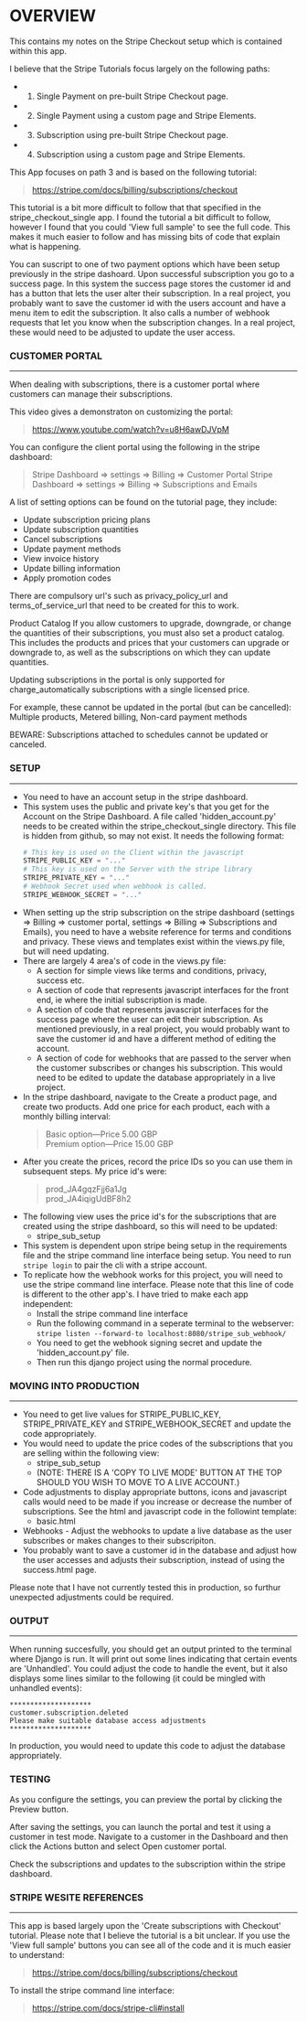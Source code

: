 # OVERVIEW

This contains my notes on the Stripe Checkout setup which is contained within this app.
  
I believe that the Stripe Tutorials focus largely on the following paths:  
  * 1) Single Payment on pre-built Stripe Checkout page.  
  * 2) Single Payment using a custom page and Stripe Elements.  
  * 3) Subscription using pre-built Stripe Checkout page.  
  * 4) Subscription using a custom page and Stripe Elements.  
  
This App focuses on path 3 and is based on the following tutorial:
  
> https://stripe.com/docs/billing/subscriptions/checkout

This tutorial is a bit more difficult to follow that that specified in the stripe_checkout_single app.   I found the tutorial a bit difficult to follow, however I found that you could 'View full sample' to see the full code.   This makes it much easier to follow and has missing bits of code that explain what is happening.

You can suscript to one of two payment options which have been setup previously in the stripe dashoard.   Upon successful subscription you go to a success page.   In this system the success page stores the customer id and has a button that lets the user alter their subscription.   In  a real project, you probably want to save the customer id with the users account and have a menu item to edit the subscription.
It also calls a number of webhook requests that let you know when the subscription changes.   In a real project, these would need to be adjusted to update the user access.

### CUSTOMER PORTAL

---

When dealing with subscriptions, there is a customer portal where customers can manage their subscriptions.

This video gives a demonstraton on customizing the portal:

> https://www.youtube.com/watch?v=u8H6awDJVpM

You can configure the client portal using the following  in the stripe dashboard:

> Stripe Dashboard => settings => Billing => Customer Portal
> Stripe Dashboard => settings => Billing => Subscriptions and Emails

A list of setting  options can be found on the tutorial page, they include:
* Update subscription pricing plans
* Update subscription quantities
* Cancel subscriptions
* Update payment methods
* View invoice history
* Update billing information
* Apply promotion codes

There are compulsory url's such as privacy_policy_url and terms_of_service_url that need to be created for this to work.

Product Catalog
If you allow customers to upgrade, downgrade, or change the quantities of their subscriptions, you must also set a product catalog. This includes the products and prices that your customers can upgrade or downgrade to, as well as the subscriptions on which they can update quantities.

Updating subscriptions in the portal is only supported for charge_automatically subscriptions with a single licensed price.

For example, these cannot be updated in the portal (but can be cancelled):  Multiple products, Metered billing, Non-card payment methods

BEWARE:
Subscriptions attached to schedules cannot be updated or canceled.

### SETUP

---

* You need to have an account setup in the stripe dashboard.
* This system uses the public and private key's that you get for the Account on the Stripe Dashboard.   A file called 'hidden_account.py' needs to be created within the stripe_checkout_single directory.   This file is hidden from github, so may not exist.   It needs the following format:
    ```python
    # This key is used on the Client within the javascript
    STRIPE_PUBLIC_KEY = "..."
    # This key is used on the Server with the stripe library
    STRIPE_PRIVATE_KEY = "..."
    # Webhook Secret used when webhook is called.
    STRIPE_WEBHOOK_SECRET = "..."
    ```
* When setting up the strip subscription on the stripe dashboard (settings => Billing => customer portal, settings => Billing => Subscriptions and Emails), you need to have a website reference for terms and conditions and privacy.   These views and templates exist within the views.py file, but will need updating.
* There are largely 4 area's of code in the views.py file:
    * A section for simple views like terms and conditions, privacy, success etc.
    * A section of code that represents javascript interfaces for the front end, ie where the initial subscription is made.
    * A section of code that represents javascript interfaces for the success page where the user can edit their subscription.   As mentioned previously, in a real project, you would probably want to save the customer id and have a different method of editing the account.
    * A section of code for webhooks that are passed to the server when the customer subscribes or changes his subscription.   This would need to be edited to update the database appropriately in a live project.
* In the stripe dashboard, navigate to the Create a product page, and create two products. Add one price for each product, each with a monthly billing interval:
    > Basic option—Price 5.00 GBP  
    > Premium option—Price 15.00 GBP  
* After you create the prices, record the price IDs so you can use them in subsequent steps.   My price id's were:
    > prod_JA4gqzFjj6a1Jg  
    > prod_JA4iqigUdBF8h2
* The following view uses the price id's for the subscriptions that are created using the stripe dashboard, so this will need to be updated:
    * stripe_sub_setup
* This system is dependent upon stripe being setup in the requirements file and the stripe command line interface being setup.   You need to run ```stripe login``` to pair the cli with a stripe account.
* To replicate how the webhook works for this project, you will need to use the stripe command line interface.   Please note that this line of code is different to the other app's.   I have tried to make each app independent:
    * Install the stripe command line interface
    * Run the following command in a seperate terminal to the webserver:
        ```stripe listen --forward-to localhost:8080/stripe_sub_webhook/```
    * You need to get the webhook signing secret and update the 'hidden_account.py' file.
    * Then run this django project using the normal procedure.

### MOVING INTO PRODUCTION

---

* You need to get live values for STRIPE_PUBLIC_KEY, STRIPE_PRIVATE_KEY and STRIPE_WEBHOOK_SECRET and update the code appropriately.
* You would need to update the price codes of the subscriptions that you are selling within the following view:
    * stripe_sub_setup
    * (NOTE:  THERE IS A 'COPY TO LIVE MODE' BUTTON AT THE TOP SHOULD YOU WISH TO MOVE TO A LIVE ACCOUNT.)
* Code adjustments to display appropriate buttons, icons and javascript calls would need to be made if you increase or decrease the number of subscriptions.   See the html and javascript code in the followint template:
    * basic.html
* Webhooks - Adjust the webhooks to update a live database as the user subscribes or makes changes to their subscripiton.
* You probably want to save a customer id in the database and adjust how the user accesses and adjusts their subscription, instead of using the success.html page. 

Please note that I have not currently tested this in production, so furthur unexpected adjustments could be required.

### OUTPUT

---

When running succesfully, you should get an output printed to the terminal where Django is run.   It will print out some lines indicating that certain events are 'Unhandled'.   You could adjust the code to handle the event, but it also displays some lines similar to the following (it could be mingled with unhandled events):

```
********************
customer.subscription.deleted
Please make suitable database access adjustments
********************
```

In production, you would need to update this code to adjust the database appropriately.

### TESTING

As you configure the settings, you can preview the portal by clicking the Preview button.

After saving the settings, you can launch the portal and test it using a customer in test mode. Navigate to a customer in the Dashboard and then click the Actions button and select Open customer portal.

Check the subscriptions and updates to the subscription within the stripe dashboard.

### STRIPE WESITE REFERENCES

---

This app is based largely upon the 'Create subscriptions with Checkout' tutorial.   Please note that I believe the tutorial is a bit unclear.   If you use the 'View full sample' buttons you can see all of the code and it is much easier to understand:

> https://stripe.com/docs/billing/subscriptions/checkout

To install the stripe command line interface:

> https://stripe.com/docs/stripe-cli#install
